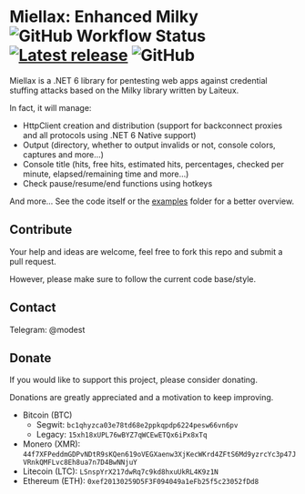 # Miellax: Enhanced Milky ![GitHub Workflow Status](https://img.shields.io/github/actions/workflow/status/Velka-DEV/Miellax/dotnet.yml?branch=v3) [![Latest release](https://img.shields.io/github/v/release/Velka-DEV/Miellax?color=blue&style=flat-square)](https://github.com/Velka-DEV/Miellax/releases) ![GitHub](https://img.shields.io/github/license/Velka-DEV/Miellax)

Miellax is a .NET 6 library for pentesting web apps against credential stuffing attacks based on the Milky library written by Laiteux.

In fact, it will manage:
- HttpClient creation and distribution (support for backconnect proxies and all protocols using .NET 6 Native support)
- Output (directory, whether to output invalids or not, console colors, captures and more...)
- Console title (hits, free hits, estimated hits, percentages, checked per minute, elapsed/remaining time and more...)
- Check pause/resume/end functions using hotkeys

And more... See the code itself or the [examples](https://github.com/Laiteux/Miellax/blob/v3/examples) folder for a better overview.

## Contribute

Your help and ideas are welcome, feel free to fork this repo and submit a pull request.

However, please make sure to follow the current code base/style.

## Contact

Telegram: @modest

## Donate

If you would like to support this project, please consider donating.

Donations are greatly appreciated and a motivation to keep improving.

- Bitcoin (BTC) 
    - Segwit: `bc1qhyzca03e78td68e2ppkqpdp6224pesw66vn6pv`
    - Legacy: `15xh18xUPL76wBYZ7qWCEwETQx6iPx8xTq`
- Monero (XMR): `44f7XFPeddmGDPvNDtR9sKQen619oVEGXaenw3XjKecWKrd4ZFtS6Md9yzrcYc3p47JVRnkQMFLvc8Eh8ua7n7D4BwNNjuY` 
- Litecoin (LTC): `LSnspYrX217dwRq7c9kd8hxuUkRL4K9z1N`
- Ethereum (ETH): `0xef20130259D5F3F094049a1eFb25f5c23052fDd8`
